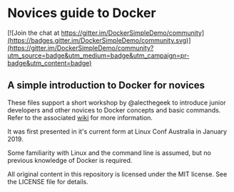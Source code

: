 # Novices guide to Docker

[![Join the chat at https://gitter.im/DockerSimpleDemo/community](https://badges.gitter.im/DockerSimpleDemo/community.svg)](https://gitter.im/DockerSimpleDemo/community?utm_source=badge&utm_medium=badge&utm_campaign=pr-badge&utm_content=badge)

## A simple introduction to Docker for novices

These files support a short workshop by @alecthegeek to introduce junior developers
and other novices to Docker concepts and basic commands. Refer to the 
associated [wiki](https://github.com/dockerfornovices/DockerSimpleDemo/wiki/) for more information.

It was first presented in it's current form at Linux Conf Australia in January 2019.

Some familiarity with Linux and the command line is assumed, but no
previous knowledge of Docker is required.

All original content in this repository is licensed under the MIT license. See the LICENSE file
for details.
